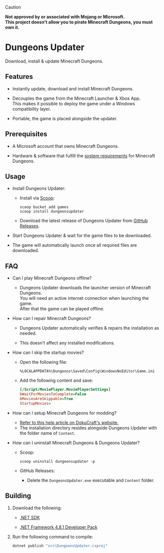 > [!CAUTION]
> **Not approved by or associated with Mojang or Microsoft.**<br>
> **This project doesn't allow you to pirate Minecraft Dungeons, you must own it.**

# Dungeons Updater
Download, install & update Minecraft Dungeons.

## Features
- Instantly update, download and install Minecraft Dungeons.

- Decouples the game from the Minecraft Launcher & Xbox App.<br>This makes it possible to deploy the game under a Windows compatibility layer.

- Portable, the game is placed alongside the updater.

## Prerequisites
- A Microsoft account that owns Minecraft Dungeons.

- Hardware & software that fulfill the [system requirements](https://help.minecraft.net/hc/en-us/articles/360038937032-Minecraft-Dungeons-Minimum-Specifications-for-Gameplay) for Minecraft Dungeons.

## Usage
- Install Dungeons Updater:
    - Install via [Scoop](https://scoop.sh):

        ```
        scoop bucket add games
        scoop install dungeonsupdater
        ```
    - Download the latest release of Dungeons Updater from [GitHub Releases](https://github.com/Aetopia/DungeonsUpdater/releases/latest).

- Start Dungeons Updater & wait for the game files to be downloaded.

- The game will automatically launch once all required files are downloaded.

## FAQ
- Can I play Minecraft Dungeons offline?<br>

    - Dungeons Updater downloads the launcher version of Minecraft Dungeons.<br>You will need an active internet connection when launching the game.<br>After that the game can be played offline.

- How can I repair Minecraft Dungeons?

    - Dungeons Updater automatically verifies & repairs the installation as needed.

    - This doesn't affect any installed modifications.

- How can I skip the startup movies?

    - Open the following file:

        ```
        %LOCALAPPDATA%\Dungeons\Saved\Config\WindowsNoEditor\Game.ini
        ```

    - Add the following content and save:

        ```ini
        [/Script/MoviePlayer.MoviePlayerSettings]
        bWaitForMoviesToComplete=False
        bMoviesAreSkippable=True
        StartupMovies=
        ```

- How can I setup Minecraft Dungeons for modding?
    - [Refer to this help article on DokuCraft's website.](https://stash.dokucraft.co.uk/?help=modding-dungeons-launcher)
    - The installation directory resides alongside Dungeons Updater with the folder name of `Content`.

- How can I uninstall Minecraft Dungeons & Dungeons Updater?

    - Scoop:
        
        ```
        scoop uninstall dungeonsupdater -p
        ```
    
    - GitHub Releases:
        - Delete the `DungeonsUpdater.exe` executable and `Content` folder.

## Building
1. Download the following:

    - [.NET SDK](https://dotnet.microsoft.com/en-us/download)

    - [.NET Framework 4.8.1 Developer Pack](https://dotnet.microsoft.com/en-us/download/dotnet-framework/thank-you/net481-developer-pack-offline-installer)

2. Run the following command to compile:

    ```cmd
    dotnet publish "src\DungeonsUpdater.csproj"
    ```